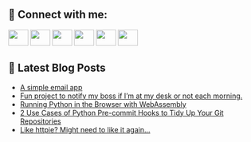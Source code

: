 ## 🔎 Connect with me:
[<img height="32" width="40" src="https://cdn.jsdelivr.net/npm/simple-icons@v5/icons/telegram.svg" />](https://t.me/bullbesh)
[<img height="32" width="40" src="https://cdn.jsdelivr.net/npm/simple-icons@v5/icons/vk.svg" />](https://vk.com/bullbesh)
[<img height="32" width="40" src="https://cdn.jsdelivr.net/npm/simple-icons@v5/icons/twitter.svg" />](https://twitter.com/bullbesh1)
[<img height="32" width="40" src="https://cdn.jsdelivr.net/npm/simple-icons@v5/icons/instagram.svg" />](https://www.instagram.com/bullbesh)
[<img height="32" width="40" src="https://cdn.jsdelivr.net/npm/simple-icons@v5/icons/reddit.svg" />](https://www.reddit.com/user/bullbesh)
[<img height="32" width="40" src="https://cdn.jsdelivr.net/npm/simple-icons@v5/icons/youtube.svg" />](https://www.youtube.com/channel/UCtfjRs6uzgq5mfm8S06WTcg)

## 📕 Latest Blog Posts
<!-- BLOG-POST-LIST:START -->
- [A simple email app](https://www.reddit.com/r/Python/comments/u48ux2/a_simple_email_app/)
- [Fun project to notify my boss if I’m at my desk or not each morning.](https://www.reddit.com/r/Python/comments/u48iqw/fun_project_to_notify_my_boss_if_im_at_my_desk_or/)
- [Running Python in the Browser with WebAssembly](https://www.reddit.com/r/Python/comments/u47p54/running_python_in_the_browser_with_webassembly/)
- [2 Use Cases of Python Pre-commit Hooks to Tidy Up Your Git Repositories](https://www.reddit.com/r/Python/comments/u47kk6/2_use_cases_of_python_precommit_hooks_to_tidy_up/)
- [Like httpie? Might need to like it again...](https://www.reddit.com/r/Python/comments/u46vhe/like_httpie_might_need_to_like_it_again/)
<!-- BLOG-POST-LIST:END -->
